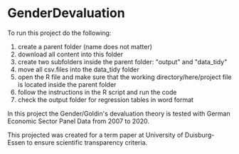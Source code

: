 # GenderDevaluation
To run this project do the following:

1. create a parent folder (name does not matter)
2. download all content into this folder
3. create two subfolders inside the parent folder: "output" and "data_tidy"
4. move all csv.files into the data_tidy folder
5. open the R file and make sure that the working directory/here/project file is located inside the parent folder
6. follow the instructions in the R script and run the code
7. check the output folder for regression tables in word format

In this project the Gender/Goldin's devaluation theory is tested with German Economic Sector Panel Data from 2007 to 2020.

This projected was created for a term paper at University of Duisburg-Essen to ensure scientific transparency criteria.
